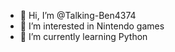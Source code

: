 - 👋 Hi, I’m @Talking-Ben4374
- 👀 I’m interested in Nintendo games
- 🌱 I’m currently learning Python

